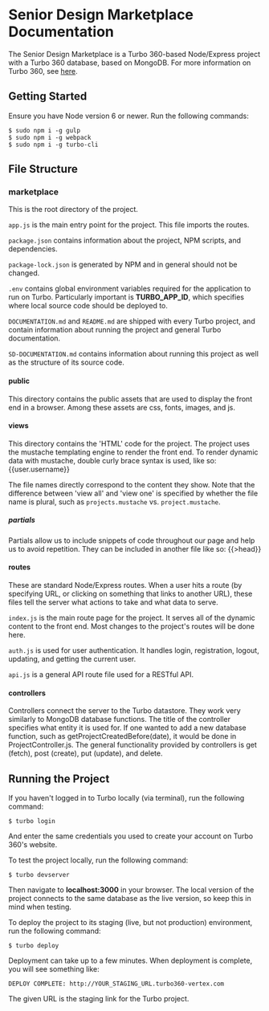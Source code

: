 # Senior Design Marketplace Documentation

The Senior Design Marketplace is a Turbo 360-based Node/Express project with a Turbo 360 database, based on MongoDB. For more information on Turbo 360, see [here](https://turbo360.co).

## Getting Started

Ensure you have Node version 6 or newer. Run the following commands:

```
$ sudo npm i -g gulp
$ sudo npm i -g webpack
$ sudo npm i -g turbo-cli
```

## File Structure

### marketplace

This is the root directory of the project. 

`app.js` is the main entry point for the project. This file imports the routes.

`package.json` contains information about the project, NPM scripts, and dependencies.

`package-lock.json` is generated by NPM and in general should not be changed.

`.env` contains global environment variables required for the application to run on Turbo. Particularly important is **TURBO_APP_ID**, which specifies where local source code should be deployed to.

`DOCUMENTATION.md` and `README.md` are shipped with every Turbo project, and contain information about running the project and general Turbo documentation.

`SD-DOCUMENTATION.md` contains information about running this project as well as the structure of its source code.

#### public

This directory contains the public assets that are used to display the front end in a browser. Among these assets are css, fonts, images, and js.

#### views

This directory contains the 'HTML' code for the project. The project uses the mustache templating engine to render the front end. To render dynamic data with mustache, double curly brace syntax is used, like so: {{user.username}}

The file names directly correspond to the content they show. Note that the difference between 'view all' and 'view one' is specified by whether the file name is plural, such as `projects.mustache` vs. `project.mustache`.

##### partials

Partials allow us to include snippets of code throughout our page and help us to avoid repetition. They can be included in another file like so: {{>head}}

#### routes

These are standard Node/Express routes. When a user hits a route (by specifying URL, or clicking on something that links to another URL), these files tell the server what actions to take and what data to serve.

`index.js` is the main route page for the project. It serves all of the dynamic content to the front end. Most changes to the project's routes will be done here.

`auth.js` is used for user authentication. It handles login, registration, logout, updating, and getting the current user.

`api.js` is a general API route file used for a RESTful API.

#### controllers

Controllers connect the server to the Turbo datastore. They work very similarly to MongoDB database functions. The title of the controller specifies what entity it is used for. If one wanted to add a new database function, such as getProjectCreatedBefore(date), it would be done in ProjectController.js. The general functionality provided by controllers is get (fetch), post (create), put (update), and delete.

## Running the Project

If you haven't logged in to Turbo locally (via terminal), run the following command:

```
$ turbo login
```

And enter the same credentials you used to create your account on Turbo 360's website.

To test the project locally, run the following command:

```
$ turbo devserver
```

Then navigate to **localhost:3000** in your browser. The local version of the project connects to the same database as the live version, so keep this in mind when testing.

To deploy the project to its staging (live, but not production) environment, run the following command:

```
$ turbo deploy
```

Deployment can take up to a few minutes. When deployment is complete, you will see something like:

```
DEPLOY COMPLETE: http://YOUR_STAGING_URL.turbo360-vertex.com
```

The given URL is the staging link for the Turbo project.
